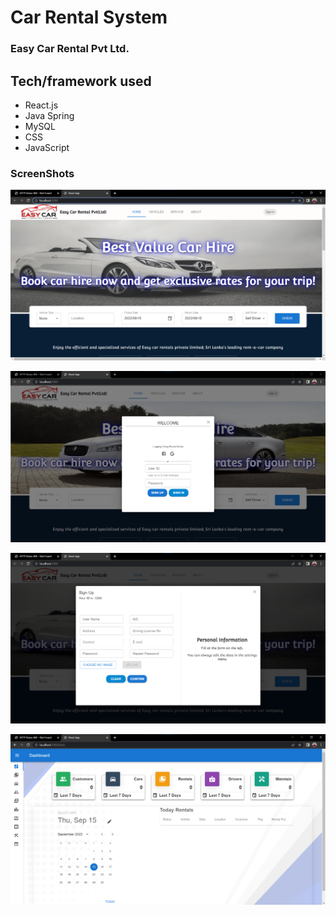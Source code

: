 # Car Rental System
### Easy Car Rental Pvt Ltd.


## Tech/framework used
* React.js
* Java Spring
* MySQL
* CSS
* JavaScript

### ScreenShots

![App Screenshot](images/c1.png)

![App Screenshot](images/c2.png)

![App Screenshot](images/c3.png)

![App Screenshot](images/c4.png)
